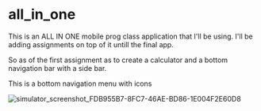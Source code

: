 # all_in_one

This is an ALL IN ONE mobile prog class application that I'll be using.
I'll be adding assignments on top of it untill the final app.

So as of the first assignment as to create a calculator and a bottom navigation bar with a side bar.

This is a bottom navigation menu with icons

![simulator_screenshot_FDB955B7-8FC7-46AE-BD86-1E004F2E60D8](https://github.com/mmaestro23/allinone_dart/assets/53564019/8e8915dc-b886-457a-9b55-762de6a692dd)
